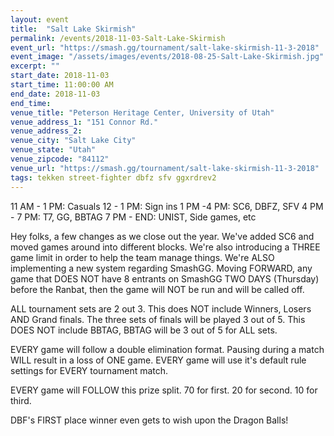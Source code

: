 ```yaml
---
layout: event
title:  "Salt Lake Skirmish"
permalink: /events/2018-11-03-Salt-Lake-Skirmish
event_url: "https://smash.gg/tournament/salt-lake-skirmish-11-3-2018"
event_image: "/assets/images/events/2018-08-25-Salt-Lake-Skirmish.jpg"
excerpt: ""
start_date: 2018-11-03
start_time: 11:00:00 AM
end_date: 2018-11-03
end_time: 
venue_title: "Peterson Heritage Center, University of Utah"
venue_address_1: "151 Connor Rd."
venue_address_2:
venue_city: "Salt Lake City"
venue_state: "Utah"
venue_zipcode: "84112"
venue_url: "https://smash.gg/tournament/salt-lake-skirmish-11-3-2018"
tags: tekken street-fighter dbfz sfv ggxrdrev2
---
```


11 AM - 1 PM: Casuals
12 - 1 PM: Sign ins
1 PM -4 PM: SC6, DBFZ, SFV
4 PM - 7 PM: T7, GG, BBTAG
7 PM - END: UNIST, Side games, etc

Hey folks, a few changes as we close out the year. We've added SC6 and moved games around into different blocks. We're also introducing a THREE game limit in order to help the team manage things. We're ALSO implementing a new system regarding SmashGG. Moving FORWARD, any game that DOES NOT have 8 entrants on SmashGG TWO DAYS (Thursday) before the Ranbat, then the game will NOT be run and will be called off.

ALL tournament sets are 2 out 3. This does NOT include Winners, Losers AND Grand finals. The three sets of finals will be played 3 out of 5. This DOES NOT include BBTAG, BBTAG will be 3 out of 5 for ALL sets.

EVERY game will follow a double elimination format. Pausing during a match WILL result in a loss of ONE game. EVERY game will use it's default rule settings for EVERY tournament match.

EVERY game will FOLLOW this prize split. 70 for first. 20 for second. 10 for third.

DBF's FIRST place winner even gets to wish upon the Dragon Balls!